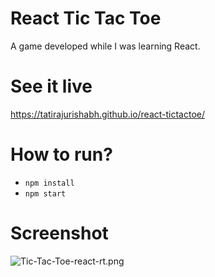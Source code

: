 # React Tic Tac Toe
A game developed while I was learning React.

# See it live
https://tatirajurishabh.github.io/react-tictactoe/

# How to run?
- `npm install`
- `npm start`

# Screenshot
![Tic-Tac-Toe-react-rt.png](https://i.postimg.cc/jj1GR95h/Tic-Tac-Toe-react-rt.png)

